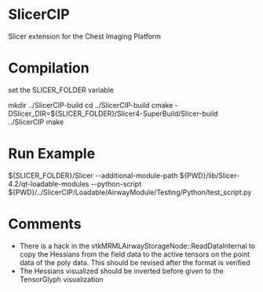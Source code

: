 SlicerCIP
=========

Slicer extension for the Chest Imaging Platform


Compilation
===========
set the SLICER_FOLDER variable

mkdir ../SlicerCIP-build
cd ../SlicerCIP-build
cmake -DSlicer_DIR=${SLICER_FOLDER}/Slicer4-SuperBuild/Slicer-build ../SlicerCIP
make



Run Example
===========

${SLICER_FOLDER}/Slicer --additional-module-path ${PWD}/lib/Slicer-4.2/qt-loadable-modules --python-script ${PWD}/../SlicerCIP/Loadable/AirwayModule/Testing/Python/test_script.py


Comments
========

* There is a hack in the vtkMRMLAirwayStorageNode::ReadDataInternal to copy the Hessians from the field data to the active tensors on the point data of the poly data. This should be revised after the format is verified
* The Hessians visualized should be inverted before given to the TensorGlyph visualization 

